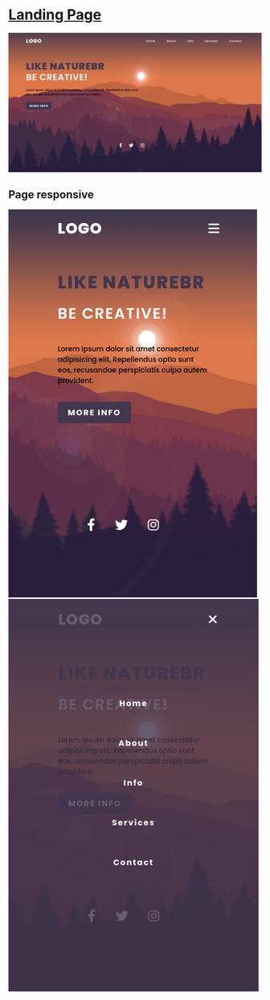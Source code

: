 <h1> <a href="https://pedrocastilhos.github.io/landingPage/" target="_blank">Landing Page</a> </h1>

<img src="https://github.com/PedroCastilhos/landingPage/blob/main/printScreens/screeShot.png?raw=true" alt="first printscreen">
  <h2>Page responsive</h2>
  <img src="https://github.com/PedroCastilhos/landingPage/blob/main/printScreens/screeShot2.png?raw=true" alt="second printscreen">
  <img src="https://github.com/PedroCastilhos/landingPage/blob/main/printScreens/screeShot3.png?raw=true" alt="third printscreen">
